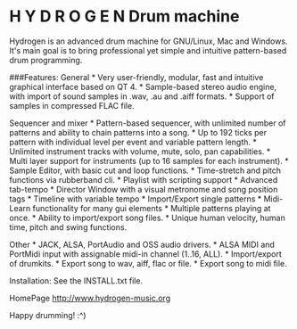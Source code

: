 # H Y D R O G E N          Drum machine

Hydrogen is an advanced drum machine for GNU/Linux, Mac and Windows.
It's main goal is to bring professional yet simple and intuitive pattern-based drum programming.

###Features:
  General
	* Very user-friendly, modular, fast and intuitive graphical interface based on QT 4.
	* Sample-based stereo audio engine, with import of sound samples in .wav, .au and .aiff formats.
	* Support of samples in compressed FLAC file.

  Sequencer and mixer
	* Pattern-based sequencer, with unlimited number of patterns and ability to chain patterns into a song.
	* Up to 192 ticks per pattern with individual level per event and variable pattern length.
	* Unlimited instrument tracks with volume, mute, solo, pan capabilities.
	* Multi layer support for instruments (up to 16 samples for each instrument).
	* Sample Editor, with basic cut and loop functions. 
	* Time-stretch and pitch functions via rubberband cli.
	* Playlist with scripting support
	* Advanced tab-tempo
	* Director Window with a visual metronome and song position tags
	* Timeline with variable tempo
	* Import/Export single patterns
	* Midi-Learn functionality for many gui elements
	* Multiple patterns playing at once.
	* Ability to import/export song files.
	* Unique human velocity, human time, pitch and swing functions.


  Other
	* JACK, ALSA, PortAudio and OSS audio drivers.
	* ALSA MIDI and PortMidi input with assignable midi-in channel (1..16, ALL).
	* Import/export of drumkits.
	* Export song to wav, aiff, flac or file.
	* Export song to midi file.

Installation:
	See the INSTALL.txt file.

HomePage
	http://www.hydrogen-music.org


Happy drumming!  :^)

